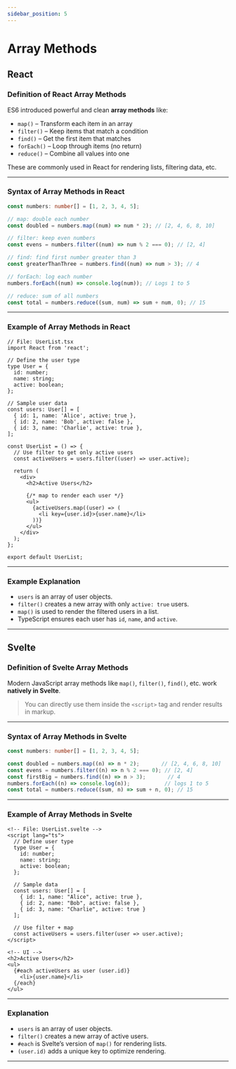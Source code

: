 ```yaml
---
sidebar_position: 5
---
```


# Array Methods

## **React**

### Definition of React Array Methods

ES6 introduced powerful and clean **array methods** like:

* `map()` – Transform each item in an array
* `filter()` – Keep items that match a condition
* `find()` – Get the first item that matches
* `forEach()` – Loop through items (no return)
* `reduce()` – Combine all values into one

These are commonly used in React for rendering lists, filtering data, etc.

---

### Syntax of Array Methods in React

```ts
const numbers: number[] = [1, 2, 3, 4, 5];

// map: double each number
const doubled = numbers.map((num) => num * 2); // [2, 4, 6, 8, 10]

// filter: keep even numbers
const evens = numbers.filter((num) => num % 2 === 0); // [2, 4]

// find: find first number greater than 3
const greaterThanThree = numbers.find((num) => num > 3); // 4

// forEach: log each number
numbers.forEach((num) => console.log(num)); // Logs 1 to 5

// reduce: sum of all numbers
const total = numbers.reduce((sum, num) => sum + num, 0); // 15
```

---

### Example of Array Methods in React

```tsx
// File: UserList.tsx
import React from 'react';

// Define the user type
type User = {
  id: number;
  name: string;
  active: boolean;
};

// Sample user data
const users: User[] = [
  { id: 1, name: 'Alice', active: true },
  { id: 2, name: 'Bob', active: false },
  { id: 3, name: 'Charlie', active: true },
];

const UserList = () => {
  // Use filter to get only active users
  const activeUsers = users.filter((user) => user.active);

  return (
    <div>
      <h2>Active Users</h2>

      {/* map to render each user */}
      <ul>
        {activeUsers.map((user) => (
          <li key={user.id}>{user.name}</li>
        ))}
      </ul>
    </div>
  );
};

export default UserList;
```

---

### Example Explanation

* `users` is an array of user objects.
* `filter()` creates a new array with only `active: true` users.
* `map()` is used to render the filtered users in a list.
* TypeScript ensures each user has `id`, `name`, and `active`.

---

## **Svelte**

### Definition of Svelte Array Methods

Modern JavaScript array methods like `map()`, `filter()`, `find()`, etc. work **natively in Svelte**.

> You can directly use them inside the `<script>` tag and render results in markup.

---

### Syntax of Array Methods in Svelte

```ts
const numbers: number[] = [1, 2, 3, 4, 5];

const doubled = numbers.map((n) => n * 2);       // [2, 4, 6, 8, 10]
const evens = numbers.filter((n) => n % 2 === 0); // [2, 4]
const firstBig = numbers.find((n) => n > 3);       // 4
numbers.forEach((n) => console.log(n));           // logs 1 to 5
const total = numbers.reduce((sum, n) => sum + n, 0); // 15
```

---

### Example of Array Methods in Svelte

```svelte
<!-- File: UserList.svelte -->
<script lang="ts">
  // Define user type
  type User = {
    id: number;
    name: string;
    active: boolean;
  };

  // Sample data
  const users: User[] = [
    { id: 1, name: "Alice", active: true },
    { id: 2, name: "Bob", active: false },
    { id: 3, name: "Charlie", active: true }
  ];

  // Use filter + map
  const activeUsers = users.filter(user => user.active);
</script>

<!-- UI -->
<h2>Active Users</h2>
<ul>
  {#each activeUsers as user (user.id)}
    <li>{user.name}</li>
  {/each}
</ul>
```

---

### Explanation

* `users` is an array of user objects.
* `filter()` creates a new array of active users.
* `#each` is Svelte’s version of `map()` for rendering lists.
* `(user.id)` adds a unique key to optimize rendering.

---
